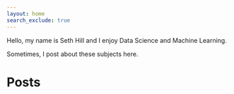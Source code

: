 ```yaml
---
layout: home
search_exclude: true
---
```



Hello, my name is Seth Hill and I enjoy Data Science and Machine Learning.

Sometimes, I post about these subjects here. 

# Posts




